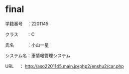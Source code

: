 # final

学籍番号　：2201145

クラス　　：C

氏名　　　：小山一星

システム名：車情報管理システム

URL      　：	http://aso2201145.main.jp/php2/enshu2/car.php
